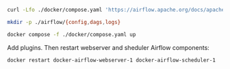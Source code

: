 


```sh
curl -Lfo ./docker/compose.yaml 'https://airflow.apache.org/docs/apache-airflow/2.10.3/docker-compose.yaml'

mkdir -p ./airflow/{config,dags,logs}

docker compose -f ./docker/compose.yaml up
```

Add plugins. Then restart webserver and sheduler Airflow components:

```sh
docker restart docker-airflow-webserver-1 docker-airflow-scheduler-1
```
